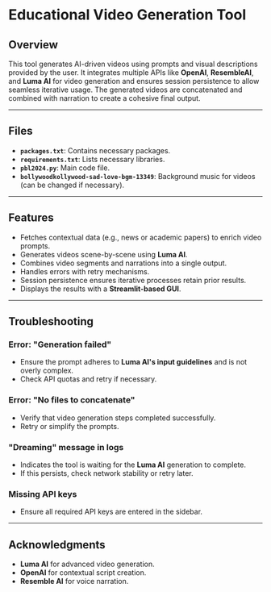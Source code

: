# **Educational Video Generation Tool**

## **Overview**
This tool generates AI-driven videos using prompts and visual descriptions provided by the user. It integrates multiple APIs like **OpenAI**, **ResembleAI**, and **Luma AI** for video generation and ensures session persistence to allow seamless iterative usage. The generated videos are concatenated and combined with narration to create a cohesive final output.

---

## **Files**
- **`packages.txt`**: Contains necessary packages.
- **`requirements.txt`**: Lists necessary libraries.
- **`pbl2024.py`**: Main code file.
- **`bollywoodkollywood-sad-love-bgm-13349`**: Background music for videos (can be changed if necessary).

---

## **Features**
- Fetches contextual data (e.g., news or academic papers) to enrich video prompts.
- Generates videos scene-by-scene using **Luma AI**.
- Combines video segments and narrations into a single output.
- Handles errors with retry mechanisms.
- Session persistence ensures iterative processes retain prior results.
- Displays the results with a **Streamlit-based GUI**.

---

## **Troubleshooting**
### **Error: "Generation failed"**
- Ensure the prompt adheres to **Luma AI's input guidelines** and is not overly complex.  
- Check API quotas and retry if necessary.

### **Error: "No files to concatenate"**
- Verify that video generation steps completed successfully.  
- Retry or simplify the prompts.

### **"Dreaming" message in logs**
- Indicates the tool is waiting for the **Luma AI** generation to complete.  
- If this persists, check network stability or retry later.

### **Missing API keys**
- Ensure all required API keys are entered in the sidebar.

---

## **Acknowledgments**
- **Luma AI** for advanced video generation.
- **OpenAI** for contextual script creation.
- **Resemble AI** for voice narration.
